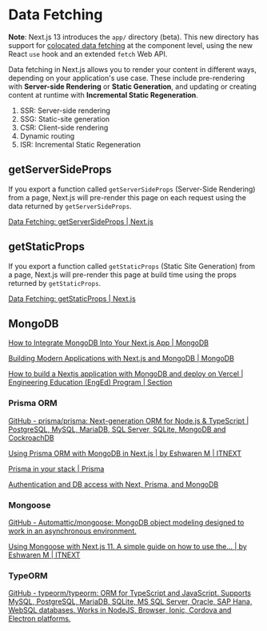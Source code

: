 # Data Fetching

**Note**: Next.js 13 introduces the `app/` directory (beta). This new directory has support for [colocated data fetching](https://beta.nextjs.org/docs/data-fetching/fundamentals) at the component level, using the new React `use` hook and an extended `fetch` Web API.

Data fetching in Next.js allows you to render your content in different ways, depending on your application's use case. These include pre-rendering with **Server-side Rendering** or **Static Generation**, and updating or creating content at runtime with **Incremental Static Regeneration**.

1. SSR: Server-side rendering
2. SSG: Static-site generation
3. CSR: Client-side rendering
4. Dynamic routing
5. ISR: Incremental Static Regeneration

## getServerSideProps

If you export a function called `getServerSideProps` (Server-Side Rendering) from a page, Next.js will pre-render this page on each request using the data returned by `getServerSideProps`.

[Data Fetching: getServerSideProps | Next.js](https://nextjs.org/docs/basic-features/data-fetching/get-server-side-props)

## getStaticProps

If you export a function called `getStaticProps` (Static Site Generation) from a page, Next.js will pre-render this page at build time using the props returned by `getStaticProps`.

[Data Fetching: getStaticProps | Next.js](https://nextjs.org/docs/basic-features/data-fetching/get-static-props)

## MongoDB

[How to Integrate MongoDB Into Your Next.js App | MongoDB](https://www.mongodb.com/developer/languages/javascript/nextjs-with-mongodb/)

[Building Modern Applications with Next.js and MongoDB | MongoDB](https://www.mongodb.com/developer/languages/javascript/nextjs-building-modern-applications/)

[How to build a Nextjs application with MongoDB and deploy on Vercel | Engineering Education (EngEd) Program | Section](https://www.section.io/engineering-education/build-nextjs-with-mongodb-and-deploy-on-vercel/)

### Prisma ORM

[GitHub - prisma/prisma: Next-generation ORM for Node.js & TypeScript | PostgreSQL, MySQL, MariaDB, SQL Server, SQLite, MongoDB and CockroachDB](https://github.com/prisma/prisma)

[Using Prisma ORM with MongoDB in Next.js | by Eshwaren M | ITNEXT](https://itnext.io/using-prisma-orm-with-mongodb-in-next-js-e42b1f7543e6)

[Prisma in your stack | Prisma](https://www.prisma.io/stack)

[Authentication and DB access with Next, Prisma, and MongoDB](https://blog.openreplay.com/authentication-and-db-access-with-next-prisma-and-mongodb/)

### Mongoose

[GitHub - Automattic/mongoose: MongoDB object modeling designed to work in an asynchronous environment.](https://github.com/Automattic/mongoose)

[Using Mongoose with Next.js 11. A simple guide on how to use the… | by Eshwaren M | ITNEXT](https://itnext.io/using-mongoose-with-next-js-11-b2a08ff2dd3c)

### TypeORM

[GitHub - typeorm/typeorm: ORM for TypeScript and JavaScript. Supports MySQL, PostgreSQL, MariaDB, SQLite, MS SQL Server, Oracle, SAP Hana, WebSQL databases. Works in NodeJS, Browser, Ionic, Cordova and Electron platforms.](https://github.com/typeorm/typeorm)
